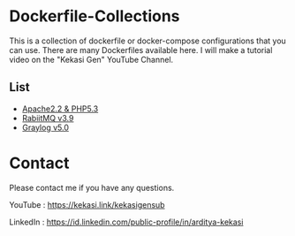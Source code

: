 # Dockerfile-Collections

This is a collection of dockerfile or docker-compose configurations that you can use. There are many Dockerfiles available here. I will make a tutorial video on the "Kekasi Gen" YouTube Channel.

## List
- [Apache2.2 & PHP5.3](path%20with%20spaces/Apache2.2%20%26%20PHP5.3)
- [RabiitMQ v3.9](path%20with%20spaces/RabbitMQ/RabbitMQ_3.9-management)
- [Graylog v5.0](path%20with%20spaces/Grayloh/open-core/v5.0)


# Contact 

Please contact me if you have any questions.

YouTube : https://kekasi.link/kekasigensub

LinkedIn : https://id.linkedin.com/public-profile/in/arditya-kekasi
